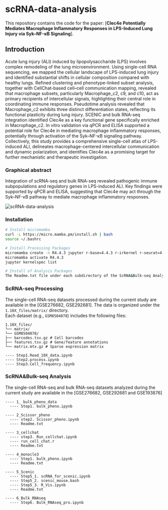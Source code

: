 # scRNA-data-analysis

This repository contains the code for the paper: [**Clec4e Potentially Mediates Macrophage Inflammatory Responses in LPS-Induced Lung Injury via Syk–NF-κB Signaling**]. 

## Introduction

Acute lung injury (ALI) induced by lipopolysaccharide (LPS) involves complex remodeling of the lung microenvironment. Using single-cell RNA sequencing, we mapped the cellular landscape of LPS-induced lung injury and identified substantial shifts in cellular composition compared with healthy lungs. Refined clustering and phenotype-linked subset analysis, together with CellChat-based cell–cell communication mapping, revealed that macrophage subsets, particularly Macrophage_c2, c9, and c10, act as primary recipients of intercellular signals, highlighting their central role in coordinating immune responses. Pseudotime analysis revealed that Macrophage_c2 exhibits three distinct differentiation states, reflecting its functional plasticity during lung injury. SCENIC and bulk RNA-seq integration identified Clec4e as a key functional gene specifically enriched in Macrophage_c2. In vitro validation via qPCR and ELISA supported a potential role for Clec4e in mediating macrophage inflammatory responses, potentially through activation of the Syk–NF-κB signaling pathway. Collectively, this study provides a comprehensive single-cell atlas of LPS-induced ALI, delineates macrophage-centered intercellular communication and dynamic polarization, and identifies Clec4e as a promising target for further mechanistic and therapeutic investigation. 

### Graphical abstract
Integration of scRNA-seq and bulk RNA-seq revealed pathogenic immune subpopulations and regulatory genes in LPS-induced ALI. Key findings were supported by qPCR and ELISA, suggesting that Clec4e may act through the Syk–NF-κB pathway to mediate macrophage inflammatory responses.

![scRNA-data-analysis](./docs/Graphical_abstract.png)

### Installation
```bash
# Install micromamba
curl -L https://micro.mamba.pm/install.sh | bash
source ~/.bashrc

# Install Processing Packages 
micromamba create -n R4.4.3 jupyter r-base=4.4.3 r-irkernel r-seurat=4.4.0  -c conda-forge -c bioconda -c r -y
micromamba activate R4.4.3
jupyter kernelspec list

# Install of Analysis Packages
The Readme.txt file under each subdirectory of the ScRNA&Bulk-seq Analysis directory
```

### ScRNA-seq Processing

The single-cell RNA-seq datasets processed during the current study are available in the [GSE276682, GSE292681]. The data is organized under the `1.10X_files/matrix/` directory.  
Each dataset (e.g., `GSM8504078`) includes the following files:
```
1.10X_files/
└── matrix/
└── GSM8504078/
├── barcodes.tsv.gz # Cell barcodes
├── features.tsv.gz # Gene/feature annotations
└── matrix.mtx.gz # Sparse expression matrix
```

```
---- Step1.Read_10X_data.ipynb
---- Step2.process.ipynb
---- Step3.Cell_frequency.ipynb
```
### ScRNA&Bulk-seq Analysis

The single-cell RNA-seq and bulk RNA-seq datasets analyzed during the current study are available in the [GSE276682, GSE292681 and GSE193876]

```
---- 1_ bulk_pheno_data
  ---- Step1. bulk_pheno.ipynb

---- 2_Scissor_pheno
  ---- step2. Scissor_pheno.ipynb
  ---- Readme.txt

---- 3_cellchat
  ---- step3. Run_cellchat.ipynb
  ---- run_cell_chat.r
  ---- Readme.txt

---- 4_monocle3
  ---- Step1. bulk_pheno.ipynb
  ---- Readme.txt

---- 5_Scenic
  ---- Step5_1. scRNA_for_scenic.ipynb
  ---- Step5_2. scenic_mouse.bash
  ---- Step5_3. R_Vis.ipynb
  ---- Readme.txt

---- 6_Bulk_RNAseq
  ---- Step6. Bulk_RNAseq_pro.ipynb
```



